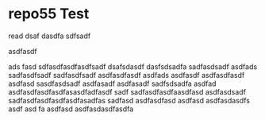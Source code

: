 # repo55 Test
read
dsaf dasdfa sdfsadf

asdfasdf

ads fasd
sdfasdfasdfasdfsadf
dsafsdasdf
dasfsdsadfa
sadfasdsadf
asdfads
sadfasdfsadf
sadfasdfsadf
asdfasdfasdf
asdfads
asdfasdf
asdfasdfasdf
asdfasd
sasdfasdsadf
asdfasadf
asdfasadf
sadfsdsadfa
asdfad
asdfasdfasdfasdfasasdfadfasdf
sadf
sadfasdfasdfaasdfasd
asdfasdsadf
sadfasdfasdfasdfasdfasadfas
sadfasd
asdfasdfasd
asdfasd
asdfasdasdfs
asdf
asd
fa
asdfasd
asdfasdasdfasdfa
